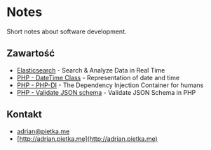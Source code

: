 # Notes

Short notes about software development.

## Zawartość

* [Elasticsearch](elasticsearch-training) - Search & Analyze Data in Real Time
* [PHP - DateTime Class](php-datetime-class.md) - Representation of date and time
* [PHP - PHP-DI](php-di) - The Dependency Injection Container for humans
* [PHP - Validate JSON schema](php-validate-json-schema) - Validate JSON Schema in PHP

## Kontakt

* [adrian@pietka.me](mailto:adrian@pietka.me)
* [http://adrian.pietka.me](http://adrian.pietka.me)